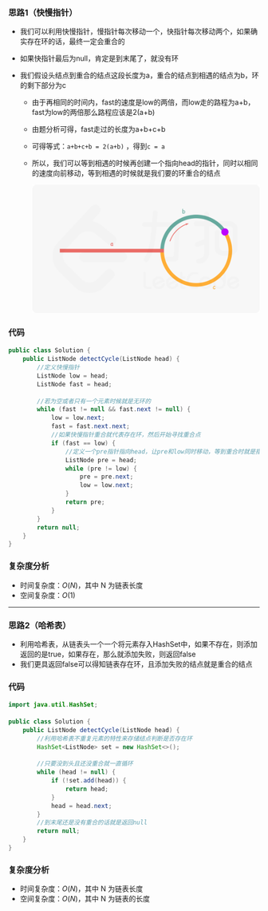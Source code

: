 ### 思路1（快慢指针）

-   我们可以利用快慢指针，慢指针每次移动一个，快指针每次移动两个，如果确实存在环的话，最终一定会重合的

-   如果快指针最后为null，肯定是到末尾了，就没有环

-   我们假设头结点到重合的结点这段长度为a，重合的结点到相遇的结点为b，环的剩下部分为c

    -   由于再相同的时间内，fast的速度是low的两倍，而low走的路程为a+b，fast为low的两倍那么路程应该是2(a+b)

    -   由题分析可得，fast走过的长度为a+b+c+b

    -   可得等式：`a+b+c+b = 2(a+b)` ，得到`c = a`

    -   所以，我们可以等到相遇的时候再创建一个指向head的指针，同时以相同的速度向前移动，等到相遇的时候就是我们要的环重合的结点

        ![](../../../image/15.png)

### 代码


```java
public class Solution {
    public ListNode detectCycle(ListNode head) {
        //定义快慢指针
        ListNode low = head;
        ListNode fast = head;

        //若为空或者只有一个元素时候就是无环的
        while (fast != null && fast.next != null) {
            low = low.next;
            fast = fast.next.next;
            //如果快慢指针重合就代表存在环，然后开始寻找重合点
            if (fast == low) {
                //定义一个pre指针指向head，让pre和low同时移动，等到重合时就是指向重合的点
                ListNode pre = head;
                while (pre != low) {
                    pre = pre.next;
                    low = low.next;
                }
                return pre;
            }
        }
        return null;
    }
}
```

### **复杂度分析**

- 时间复杂度：$O(N)$，其中 N 为链表长度
- 空间复杂度：$O(1)$

<hr>

### 思路2（哈希表）

-   利用哈希表，从链表头一个一个将元素存入HashSet中，如果不存在，则添加返回的是true，如果存在，那么就添加失败，则返回false
-   我们更具返回false可以得知链表存在环，且添加失败的结点就是重合的结点

### 代码

```java
import java.util.HashSet;

public class Solution {
    public ListNode detectCycle(ListNode head) {
        //利用哈希表不重复元素的特性来存储结点判断是否存在环
        HashSet<ListNode> set = new HashSet<>();

        //只要没到头且还没重合就一直循环
        while (head != null) {
            if (!set.add(head)) {
                return head;
            }
            head = head.next;
        }
        //到末尾还是没有重合的话就是返回null
        return null;
    }
}
```

### 复杂度分析

- 时间复杂度：$O(N)$，其中 N 为链表长度
- 空间复杂度：$O(N)$，其中 N 为链表的长度